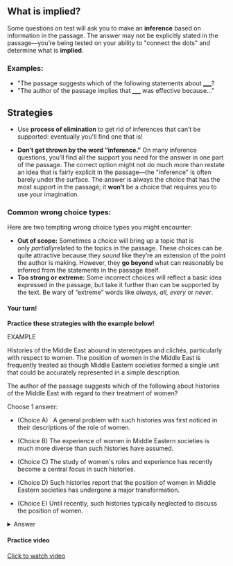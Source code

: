 ## What is implied?

Some questions on test will ask you to make an **inference** based on information in the passage. The answer may not be explicitly stated in the passage—you’re being tested on your ability to "connect the dots" and determine what is **implied**.

### Examples:

- "The passage suggests which of the following statements about <u>___</u>?
- "The author of the passage implies that <u>___</u> was effective because..."

## Strategies

- Use **process of elimination** to get rid of inferences that can’t be supported: eventually you'll find one that is!

- **Don’t get thrown by the word “inference.”** On many inference questions, you’ll find all the support you need for the answer in one part of the passage. The correct option might not do much more than restate an idea that is fairly explicit in the passage—the "inference" is often barely under the surface. The answer is always the choice that has the most support in the passage; it **won’t** be a choice that requires you to use your imagination.

### Common wrong choice types:

Here are two tempting wrong choice types you might encounter:

- **Out of scope:** Sometimes a choice will bring up a topic that is only *partially*related to the topics in the passage. These choices can be quite attractive because they *sound* like they’re an extension of the point the author is making. However, they **go beyond** what can reasonably be inferred from the statements in the passage itself.
- **Too strong or extreme:** Some incorrect choices will reflect a basic idea expressed in the passage, but take it further than can be supported by the text. Be wary of “extreme” words like *always, all, every* or *never*.

#### Your turn!

**Practice these strategies with the example below!**

EXAMPLE

Histories of the Middle East abound in stereotypes and clichés, particularly with respect to women. The position of women in the Middle East is frequently treated as though Middle Eastern societies formed a single unit that could be accurately represented in a simple description.

The author of the passage suggests which of the following about histories of the Middle East with regard to their treatment of women?

Choose 1 answer:

- (Choice A)   A general problem with such histories was first noticed in their descriptions of the role of women.

- (Choice B)   The experience of women in Middle Eastern societies is much more diverse than such histories have assumed.

- (Choice C)   The study of women's roles and experience has recently become a central focus in such histories.

- (Choice D)   Such histories report that the position of women in Middle Eastern societies has undergone a major transformation.

- (Choice E)    Until recently, such histories typically neglected to discuss the position of women.

<details>
  <summary>Answer</summary>
  The correct answer is C

  Explain in detail 

- Choice A: This is *outside* the scope of the passage. The author doesn't mention anything about how the problem with these histories was "first noticed".
- Choice B: This is the best choice. The author speaks negatively of these histories, stating that they're based on stereotypes. Specifically, the author criticizes the view that women from all Middle Eastern societies share a single role that can be easily described. This criticism implies the author believes the opposite: on the contrary, women's roles in the Middle East are numerous and complex.
- Choice C: This isn't supported. The author criticizes how these histories view the roles and experiences of women. They don't suggest there has been a recent change in this tendency.
- Choice D: This isn't supported. The author doesn't suggest that women's roles have *changed*. Instead, they suggest that women in Middle Eastern societies have many roles, and shouldn't be broadly stereotyped.
- Choice E: This is too *extreme* to be supported by the passage. While the author complains that these histories have characterized women too broadly and simply, they don't suggest the histories neglected to discuss women *entirely*. Also notice that the passage doesn't suggest any "recent" change in these histories.
  
  </details>

#### Practice video

[Click to watch video](./videos/05-inferences.mp4)
